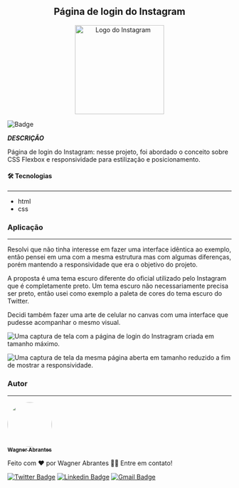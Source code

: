 <h2 align="center">Página de login do Instagram</h2>

<p align="center">
    <img src="https://cdn-images-1.medium.com/max/800/1*ZclUDN4nstdZKAwoJKT3KA.png" width="200" alt="Logo do Instagram">
</p>

![Badge](https://img.shields.io/badge/Front_End-Básico-%237159c1?style=for-the-badge&logo=ghost)  

**_DESCRIÇÃO_**

Página de login do Instagram: nesse projeto, foi abordado o conceito sobre CSS Flexbox e responsividade para estilização e posicionamento.

#### 🛠 Tecnologias

---

- html
- css

### Aplicação
---

Resolvi que não tinha interesse em fazer uma interface idêntica ao exemplo, então pensei em uma com a mesma estrutura mas com algumas diferenças, porém mantendo a responsividade que era o objetivo do projeto.

A proposta é uma tema escuro diferente do oficial utilizado pelo Instagram que é completamente preto.
Um tema escuro não necessariamente precisa ser preto, então usei como exemplo a paleta de cores do tema escuro do Twitter.

Decidi também fazer uma arte de celular no canvas com uma interface que pudesse acompanhar o mesmo visual.

![Uma captura de tela com a página de login do Instragram criada em tamanho máximo.](https://cdn-images-1.medium.com/max/800/1*AUpnB6sBKKXBHfNCM3486A.png)

![Uma captura de tela da mesma página aberta em tamanho reduzido a fim de mostrar a responsividade.](https://cdn-images-1.medium.com/max/800/1*m-vpLojdIGudvKI9ZoqsHQ.png)

### Autor
---

<a href="https://github.com/wagnerdevocelot">
 <img style="border-radius: 50%;" src="https://media-exp1.licdn.com/dms/image/C4D03AQHjO9d7Z9VkDw/profile-displayphoto-shrink_200_200/0?e=1612396800&v=beta&t=4-5_zVdDox9gy7RL9P35oouNyQ74VHsNZcxMqfZPmEg" width="100px;" alt=""/>
 <br />
 <sub><b>Wagner Abrantes</b></sub></a> <a href="https://github.com/wagnerdevocelot" title="wagnerdevocelot"></a>


Feito com ❤️ por Wagner Abrantes 👋🏽 Entre em contato!

[![Twitter Badge](https://img.shields.io/badge/-@Vapordev1-1ca0f1?style=flat-square&labelColor=1ca0f1&logo=twitter&logoColor=white&link=https://twitter.com/Vapordev1)](https://twitter.com/Vapordev1) [![Linkedin Badge](https://img.shields.io/badge/-WagnerAbrantes-blue?style=flat-square&logo=Linkedin&logoColor=white&link=https://www.linkedin.com/in/wagner-abrantes-6b30a118b)](https://www.linkedin.com/in/wagner-abrantes-6b30a118b) 
[![Gmail Badge](https://img.shields.io/badge/-wagner.dev1337@gmail.com-c14438?style=flat-square&logo=Gmail&logoColor=white&link=mailto:wagner.dev1337@gmail.com)](mailto:wagner.dev1337@gmail.com)

